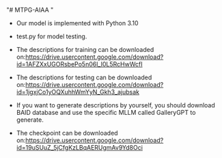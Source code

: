 "# MTPG-AIAA " 

* Our model is implemented with Python 3.10

* test.py for model testing.

* The descriptions for training can be downloaded on:https://drive.usercontent.google.com/download?id=1AFZXxUGORsbePo5n06l_I0L5RcHwWcfI

* The descriptions for testing can be downloaded on:https://drive.usercontent.google.com/download?id=1jgxjCo1yOQXuhhWmYyN_Gkh3_ajubsak

* If you want to generate descriptions by yourself, you should download BAID database and use the specific MLLM called GalleryGPT to generate.
  
* The checkpoint can be downloaded on:https://drive.usercontent.google.com/download?id=19uSUuZ_5jCfgKzLBqAERUgmAv9Yd8Oci
